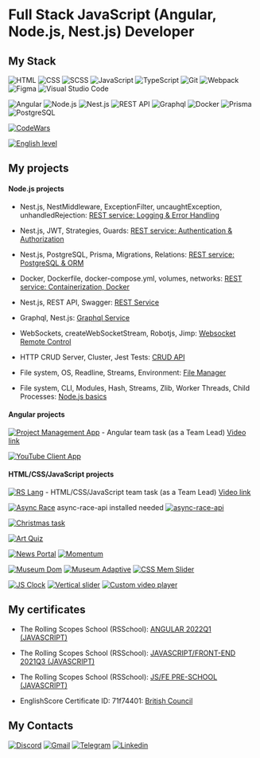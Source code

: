 # Full Stack JavaScript (Angular, Node.js, Nest.js) Developer

## My Stack
![HTML](https://img.shields.io/badge/HTML-F75421?style=flat-square-endpoint&logo=html5&logoColor=F75421&labelColor=F3F3F3) ![CSS](https://img.shields.io/badge/CSS-0068BA?style=flat-square-endpoint&logo=css3&logoColor=0068BA&labelColor=F3F3F3) ![SCSS](https://img.shields.io/badge/SCSS-C66394?style=flat-square-endpoint&logo=sass&logoColor=C66394&labelColor=F3F3F3) ![JavaScript](https://img.shields.io/badge/JavaScript-5089C6?style=flat-square-endpoint&logo=javascript) ![TypeScript](https://img.shields.io/badge/TypeScript-EEEEEE?style=flat-square-endpoint&logo=typescript) ![Git](https://img.shields.io/badge/Git-E84D31?style=flat-square-endpoint&logo=git&logoColor=E84D31&labelColor=F3F3F3) ![Webpack](https://img.shields.io/badge/Webpack-blue?style=flat-square-endpoint&logo=webpack&labelColor=F3F3F3&logoColor=blue) ![Figma](https://img.shields.io/badge/Figma-892CDC?style=flat-square-endpoint&logo=figma&logoColor=892CDC&labelColor=EADEDE)  ![Visual Studio Code](https://img.shields.io/badge/Visual_Studio_Code-6E85B2?style=flat-square-endpoint&logo=visualstudiocode&logoColor=916BBF&labelColor=EADEDE)

![Angular](https://img.shields.io/badge/Angular-D6002F?style=flat-square-endpoint&logo=angular&logoColor=D6002F&labelColor=EADEDE) ![Node.js](https://img.shields.io/badge/Node.js-2EA552?style=flat-square-endpoint&logo=nodedotjs&logoColor=2EA552&labelColor=F3F3F3) ![Nest.js](https://img.shields.io/badge/Nest.js-D9224C?style=flat-square-endpoint&logo=nestjs&logoColor=D9224C&labelColor=F3F3F3) ![REST API](https://img.shields.io/badge/REST_API-0091CF?style=flat-square-endpoint) ![Graphql](https://img.shields.io/badge/Graphql-DE33A6?style=flat-square-endpoint&logo=Graphql&logoColor=DE33A6&labelColor=EADEDE) ![Docker](https://img.shields.io/badge/Docker-2391E6?style=flat-square-endpoint&logo=docker&logoColor=2391E6&labelColor=EADEDE) ![Prisma](https://img.shields.io/badge/Prisma-3B3467?style=flat-square-endpoint&logo=prisma&logoColor=3B3467&labelColor=EADEDE) ![PostgreSQL](https://img.shields.io/badge/PostgreSQL-2F5E8D?style=flat-square-endpoint&logo=PostgreSQL&logoColor=2F5E8D&labelColor=EADEDE)


[![CodeWars](https://www.codewars.com/users/Ihar-dev/badges/large)
](https://www.codewars.com/users/Ihar-dev)

[![English level](https://img.shields.io/badge/English-C1_Advanced-2D46B9?style=flat-square-endpoint&labelColor=EADEDE&logoColor=2D46B9)]()

## My projects
#### Node.js projects
* Nest.js, NestMiddleware, ExceptionFilter, uncaughtException, unhandledRejection: [REST service: Logging & Error Handling](https://github.com/Ihar-dev/nodejs2022Q2-service/pull/5)
* Nest.js, JWT, Strategies, Guards: [REST service: Authentication & Authorization](https://github.com/Ihar-dev/nodejs2022Q2-service/pull/4)
* Nest.js, PostgreSQL, Prisma, Migrations, Relations: [REST service: PostgreSQL & ORM](https://github.com/Ihar-dev/nodejs2022Q2-service/pull/3)
* Docker, Dockerfile, docker-compose.yml, volumes, networks: [REST service: Containerization, Docker](https://github.com/Ihar-dev/nodejs2022Q2-service/pull/2)
* Nest.js, REST API, Swagger: [REST Service](https://github.com/Ihar-dev/nodejs2022Q2-service/pull/1)
* Graphql, Nest.js: [Graphql Service](https://github.com/Ihar-dev/graphql-nestjs-app/pull/1)
* WebSockets, createWebSocketStream, Robotjs, Jimp: [Websocket Remote Control](https://github.com/Ihar-dev/websocket-remote-control/pull/1)

* HTTP CRUD Server, Cluster, Jest Tests: [CRUD API](https://github.com/Ihar-dev/CRUD-API/pull/1)

* File system, OS, Readline, Streams, Environment: [File Manager](https://github.com/Ihar-dev/file-manager/pull/1)
* File system, CLI, Modules, Hash, Streams, Zlib, Worker Threads, Child Processes: [Node.js basics](https://github.com/Ihar-dev/node-nodejs-basics/pull/1)
#### Angular projects
[![Project Management App](https://img.shields.io/badge/Project_Management_App-D83A56?style=flat-square-endpoint&logo=github&logoColor=D83A56&labelColor=F3F3F3)](https://ihar-dev.github.io/project-management-app/project-management-app/dist/project-management-app) - Angular team task (as a Team Lead) [Video link](https://youtu.be/TXBK4Bc3swc)

[![YouTube Client App](https://img.shields.io/badge/YouTube_Client_App-D83A56?style=flat-square-endpoint&logo=github&logoColor=D83A56&labelColor=F3F3F3)](https://ihar-dev.github.io/youtube-client/YouTube-client-app/dist/you-tube-client-app)

#### HTML/CSS/JavaScript projects
[![RS Lang](https://img.shields.io/badge/RS_Lang-blue?style=flat-square-endpoint&logo=github&logoColor=blue&labelColor=F3F3F3)](https://ihar-dev.github.io/rslang/app) - HTML/CSS/JavaScript team task (as a Team Lead) [Video link](https://youtu.be/5j-6WmDMNGY)

[![Async Race](https://img.shields.io/badge/Async_Race-FF6464?style=flat-square-endpoint&logo=github&logoColor=FF6464&labelColor=F3F3F3)](https://rolling-scopes-school.github.io/ihar-dev-JSFE2021Q3/async-race/) async-race-api installed needed [![async-race-api](https://img.shields.io/badge/async_race_api-FF6464?style=flat-square-endpoint&logo=github&logoColor=FF6464&labelColor=F3F3F3)](https://github.com/mikhama/async-race-api)

[![Christmas task](https://img.shields.io/badge/Christmas_task-348128?style=flat-square-endpoint&logo=github&logoColor=348128&labelColor=F3F3F3)](https://rolling-scopes-school.github.io/ihar-dev-JSFE2021Q3/christmas-task)

[![Art Quiz](https://img.shields.io/badge/Art_Quiz-6F4C5B?style=flat-square-endpoint&logo=github&logoColor=6F4C5B&labelColor=F3F3F3)](https://rolling-scopes-school.github.io/ihar-dev-JSFE2021Q3/art-quiz)

[![News Portal](https://img.shields.io/badge/News_Portal-3F3351?style=flat-square-endpoint&logo=github&logoColor=3F3351&labelColor=F3F3F3)](https://rolling-scopes-school.github.io/ihar-dev-JSFE2021Q3/migration-to-TypeScript) [![Momentum](https://img.shields.io/badge/Momentum-3F3351?style=flat-square-endpoint&logo=github&logoColor=3F3351&labelColor=F3F3F3)](https://rolling-scopes-school.github.io/ihar-dev-JSFE2021Q3/momentum)

[![Museum Dom](https://img.shields.io/badge/Museum_Dom-3F3351?style=flat-square-endpoint&logo=github&logoColor=3F3351&labelColor=F3F3F3)](https://rolling-scopes-school.github.io/ihar-dev-JSFE2021Q3/museum-dom) [![Museum Adaptive](https://img.shields.io/badge/Museum_Adaptive-3F3351?style=flat-square-endpoint&logo=github&logoColor=3F3351&labelColor=F3F3F3)](https://rolling-scopes-school.github.io/ihar-dev-JSFE2021Q3/museum-adaptive) [![CSS Mem Slider](https://img.shields.io/badge/CSS_Mem_Slider-3F3351?style=flat-square-endpoint&logo=github&logoColor=3F3351&labelColor=F3F3F3)](https://ihar-dev.github.io/cssMemSlider/cssMemSlider)

[![JS Clock](https://img.shields.io/badge/JS_Clock-3F3351?style=flat-square-endpoint&logo=github&logoColor=3F3351&labelColor=F3F3F3)](https://rolling-scopes-school.github.io/ihar-dev-JSFEPRESCHOOL/js-clock) [![Vertical slider](https://img.shields.io/badge/Vertical_slider-3F3351?style=flat-square-endpoint&logo=github&logoColor=3F3351&labelColor=F3F3F3)](https://rolling-scopes-school.github.io/ihar-dev-JSFEPRESCHOOL/vertical-slider) [![Custom video player](https://img.shields.io/badge/Custom_video_player-3F3351?style=flat-square-endpoint&logo=github&logoColor=3F3351&labelColor=F3F3F3)](https://rolling-scopes-school.github.io/ihar-dev-JSFEPRESCHOOL/custom-video-player)

## My certificates

* The Rolling Scopes School (RSSchool): [ANGULAR 2022Q1 (JAVASCRIPT)](https://app.rs.school/certificate/ggpx005j)

* The Rolling Scopes School (RSSchool): [JAVASCRIPT/FRONT-END 2021Q3 (JAVASCRIPT)](https://app.rs.school/certificate/n5a0zntm)

* The Rolling Scopes School (RSSchool): [JS/FE PRE-SCHOOL (JAVASCRIPT)](https://app.rs.school/certificate/okxpqxx4)

* EnglishScore Certificate  ID: 71f74401: [British Council](https://www.englishscore.com/verify)


## My Contacts
[![Discord](https://img.shields.io/badge/Discord-%40IgorKozik%239325-blue?style=flat-square-endpoint&logo=discord&logoColor=blue&labelColor=EEEEEE)](https://discord.com) [![Gmail](https://img.shields.io/badge/Gmail-ihar.kozik-red?style=flat-square-endpoint&logo=gmail&logoColor=red&labelColor=FFFFFF)](mailto:ihar.kozik@gmail.com) [![Telegram](https://img.shields.io/badge/Telegram-%40igorintelegram-blue?style=flat-square-endpoint&logo=telegram&logoColor=blue&labelColor=EEEEEE)](https://t.me/igorintelegram) [![Linkedin](https://img.shields.io/badge/linkedin-Ihar_Kozik-grey?style=flat-square-endpoint&logo=linkedin&logoColor=grey&labelColor=EEEEEE)](https://www.linkedin.com/in/ihar-kozik)
